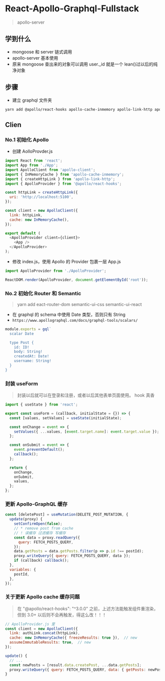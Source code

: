 <!--
 * @Description: In User Settings Edit
 * @Author: your name
 * @Date: 2019-09-16 09:22:31
 * @LastEditTime: 2019-09-20 23:55:54
 * @LastEditors: Please set LastEditors
 -->

# React-Apollo-Graphql-Fullstack

> apollo-server

## 学到什么

- mongoose 和 server 链式调用
- apollo-server 基本使用
- 原来 mongoose 查出来的对象可以调用 user.\_id 就是一个 lean()过以后的纯净对象

## 步骤

- 建立 graphql 文件夹

```bash
yarn add @apollo/react-hooks apollo-cache-inmemory apollo-link-http apollo-client
```

## Clien

### No.1 初始化 Apollo

- 创建 AolloProvder.js

```js
import React from 'react';
import App from './App';
import ApolloClient from 'apollo-client';
import { InMemoryCache } from 'apollo-cache-inmemory';
import { createHttpLink } from 'apollo-link-http';
import { ApolloProvider } from '@apollo/react-hooks';

const httpLink = createHttpLink({
  uri: 'http://localhost:5100',
});

const client = new ApolloClient({
  link: httpLink,
  cache: new InMemoryCache(),
});

export default (
  <ApolloProvider client={client}>
    <App />
  </ApolloProvider>
);
```

- 修改 index.js，使用 Apollo 的 Provider 包裹一层 App.js

```js
import ApolloProvider from './ApolloProvider';

ReactDOM.render(ApolloProvider, document.getElementById('root'));
```

### No.2 初始化 Router 和 Semantic

> yarn add eact-router-dom semantic-ui-css semantic-ui-react

- 在 graphql 的 schema 中使用 Date 类型，否则只有 String
- `https://www.apollographql.com/docs/graphql-tools/scalars/`

```js
module.exports = gql`
  scalar Date

  type Post {
    id: ID!
    body: String!
    createdAt: Date!
    username: String!
  }
}
```

### 封装 useForm

> 封装以后就可以在登录和注册，或者以后其他表单页面使用。 hook 真香

```js
import { useState } from 'react';

export const useForm = (callback, initialState = {}) => {
  const [values, setValues] = useState(initialState);

  const onChange = event => {
    setValues({ ...values, [event.target.name]: event.target.value });
  };

  const onSubmit = event => {
    event.preventDefault();
    callback();
  };

  return {
    onChange,
    onSubmit,
    values,
  };
};
```

### 更新 Apollo-GraphQL 缓存

```js
const [deletePost] = useMutation(DELETE_POST_MUTATION, {
  update(proxy) {
    setConfirmOpen(false);
    // * remove post from cache
    // ! 读缓存 过滤缓存 写缓存
    const data = proxy.readQuery({
      query: FETCH_POSTS_QUERY,
    });
    data.getPosts = data.getPosts.filter(p => p.id !== postId);
    proxy.writeQuery({ query: FETCH_POSTS_QUERY, data });
    if (callback) callback();
  },
  variables: {
    postId,
  },
});
```

### 关于更新 Apollo cache 缓存问题

> 在 "@apollo/react-hooks": "^3.0.0" 之前，上述方法能触发组件重渲染，但到 3.0+ 以后则不会再触发，得这么改！！！

```js
// ApolloProvider.js 里
const client = new ApolloClient({
  link: authLink.concat(httpLink),
  cache: new InMemoryCache({ freezeResults: true }),  // new
  assumeImmutableResults: true,  // new
});

update() {
  // ...
  const newPosts = [result.data.createPost, ...data.getPosts];
  proxy.writeQuery({ query: FETCH_POSTS_QUERY, data: { getPosts: newPosts } });
}
```
